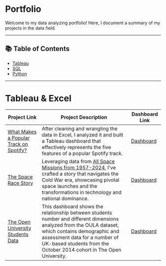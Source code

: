 # Portfolio

Welcome to my data analyzing portfolio! Here, I document a summary of my projects in the data field. 

***

## 📚 Table of Contents
- [Tableau](#tableau)
- [SQL](#sql)
- [Python](#python)

***

# Tableau & Excel

| Project Link | Project Description | Dashboard Link |
|---|---|---|
| [What Makes a Popular Track on Spotify?]() | After cleaning and wrangling the data in Excel, I analyzed it and built a Tableau dashboard that effectively represents the five features of a popular Spotify track. | [Dashboard](https://public.tableau.com/views/SpotifyWhatmakesapopulartrackonSpotify/Dashboard1?:language=en-US&:sid=&:redirect=auth&:display_count=n&:origin=viz_share_link) |
| [The Space Race Story]() | Leveraging data from [All Space Missions from 1957-2024](https://www.kaggle.com/datasets/agirlcoding/all-space-missions-from-1957), I've crafted a story that navigates the Cold War era, showcasing pivotal space launches and the transformations in technology and national dominance. | [Dashboard](https://public.tableau.com/views/Book1_17485154805190/TheSpaceRaceStory?:language=en-US&:sid=&:redirect=auth&:display_count=n&:origin=viz_share_link) |
| [The Open University Students Data]() | This dashboard shows the relationship between students number and different dimensions analyzed from the OULA dataset, which contains demographic and assessment data for a number of UK-based students from the October 2014 cohort in The Open University. | [Dashboard](https://public.tableau.com/views/OULA_17339383748130/StudentsDashboard?:language=en-US&:sid=&:redirect=auth&:display_count=n&:origin=viz_share_link) |
